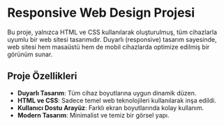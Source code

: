 # Responsive Web Design Projesi

Bu proje, yalnızca HTML ve CSS kullanılarak oluşturulmuş, tüm cihazlarla uyumlu bir web sitesi tasarımıdır. Duyarlı (responsive) tasarım sayesinde, web sitesi hem masaüstü hem de mobil cihazlarda optimize edilmiş bir görünüm sunar.

## Proje Özellikleri

- **Duyarlı Tasarım**: Tüm cihaz boyutlarına uygun dinamik düzen.
- **HTML ve CSS**: Sadece temel web teknolojileri kullanılarak inşa edildi.
- **Kullanıcı Dostu Arayüz**: Farklı ekran boyutlarında kolay kullanım.
- **Modern Tasarım**: Minimalist ve temiz bir görsel yapı.
